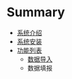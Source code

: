 # Summary

* [系统介绍](README.md)
* [系统安装](chapter1.md)
* [功能列表](gong_neng.md)
   * [数据导入](shu_ju_dao_ru.md)
   * 数据填报

